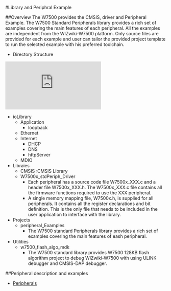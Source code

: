 #Library and Periphral Example

##Overview
The W7500 provides the CMSIS, driver and Peripheral Example.
The W7500 Standard Peripherals library provides a rich set of examples covering the main features of each peripheral. 
All the examples are independent from the WIZwiki-W7500 platform. 
Only source files are provided for each example and user can tailor the provided project template to run the selected example with his preferred toolchain. 

  - Directory Structure
  
![Fig.directory_structure](http://wizwiki.net/wiki/lib/exe/fetch.php?media=products:w7500:iolib_directory.png)

  - ioLibrary
    - Application
      - loopback
    - Ethernet
    - Internet
      - DHCP
      - DNS
      - httpServer
    - MDIO
  - Libraies
    - CMSIS :CMSIS Library
    - W7500x_stdPeriph_Driver
	  - Each peripheral has a source code file W7500x_XXX.c and a header file W7500x_XXX.h. 
           The W7500x_XXX.c file contains all the firmware functions required to use the XXX peripheral.
      - A single memory mapping file, W7500x.h, is supplied for all peripherals. 
           It contains all the register declarations and bit definition. 
           This is the only file that needs to be included in the user application to interface with the library.
  - Projects
    - peripheral_Examples
      - The W7500 standard Peripherals library provides a rich set of examples covering the main features of eash peripheral. 
  - Utilities
    - w7500_flash_algo_mdk
      - The W7500 standard library provides W7500 128KB flash algorithm project to debug WIZwiki-W7500 with using ULINK debugger and CMSIS-DAP debugger. 

##Peripheral description and examples
- [Peripherals](http://wizwiki.net/wiki/doku.php?id=products:w7500:peripherals)
